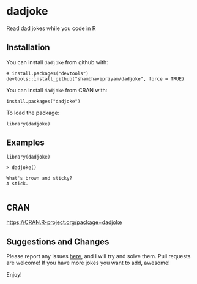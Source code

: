 # dadjoke
Read dad jokes while you code in R

## Installation
You can install `dadjoke` from github with:
````
# install.packages("devtools")
devtools::install_github("shambhavipriyam/dadjoke", force = TRUE)
````

You can install `dadjoke` from CRAN with: 
````
install.packages("dadjoke")
````

To load the package:
````
library(dadjoke)
````

## Examples
````
library(dadjoke)

> dadjoke() 

What's brown and sticky? 
A stick.
 
````

## CRAN

https://CRAN.R-project.org/package=dadjoke


## Suggestions and Changes 

Please report any issues [here](https://github.com/shambhavipriyam/dadjoke/issues), and I will try and solve them. Pull requests are welcome!
If you have more jokes you want to add, awesome!

Enjoy!
